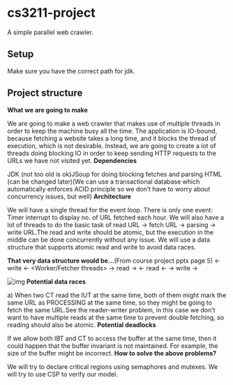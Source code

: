 cs3211-project
===========
A simple parallel web crawler.

Setup
-----------
Make sure you have the correct path for jdk.

Project structure
-------------------

**What we are going to make**

We are going to make a web crawler that makes use of multiple threads in order to keep the machine busy all the time. The application is IO-bound, because fetching a website takes a long time, and it blocks the thread of execution, which is not desirable. Instead, we are going to create a lot of threads doing blocking IO in order to keep sending HTTP requests to the URLs we have not visited yet.
**Dependencies**

JDK (not too old is ok)JSoup for doing blocking fetches and parsing HTML (can be changed later)(We can use a transactional database which automatically enforces ACID principle so we don’t have to worry about concurrency issues, but well)
**Architecture**

We will have a single thread for the event loop. There is only one event: Timer interrupt to display no. of URL fetched each hour.
We will also have a lot of threads to do the basic task of read URL -> fetch URL -> parsing -> write URL.The read and write should be atomic, but the execution in the middle can be done concurrently without any issue.
We will use a data structure that supports atomic read and write to avoid data races.

**That very data structure would be…**(From course project pptx page 5)
<Buffer List> ← write ← <Worker/Fetcher threads> → read → <Database>
<Buffer List> ← read ← <Indexing threads>       → write → <Database>

![img](https://lh6.googleusercontent.com/mgKuzoX2Eeg9Zj6Lt9Uh5cLh4e9FTyvrMWqcaSWpNCm_Zvj_BKqd92L_08l1NXRBz6unyIWLvc8ZjCYGuPe4M9h4WvfXhTohJD1d5MAJUhw5uu_tUxOLQiTDUzFdbORtYQEROr9t)
**Potential data races**

a) When two CT read the IUT at the same time, both of them might mark the same URL as PROCESSING at the same time, so they might be going to fetch the same URL.See the reader-writer problem, in this case we don’t want to have multiple reads at the same time to prevent double fetching, so reading should also be atomic.
**Potential deadlocks**

If we allow both IBT and CT to access the buffer at the same time, then it could happen that the buffer invariant is not maintained. For example, the size of the buffer might be incorrect.
**How to solve the above problems?**

We will try to declare critical regions using semaphores and mutexes. We will try to use CSP to verify our model.